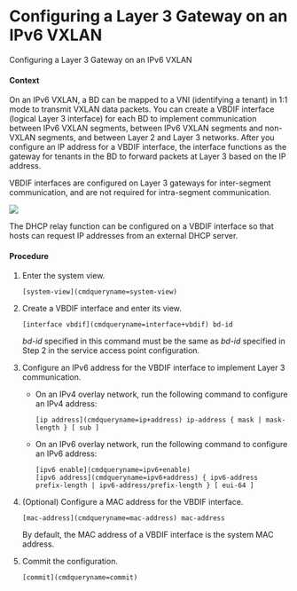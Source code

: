 Configuring a Layer 3 Gateway on an IPv6 VXLAN
==============================================

Configuring a Layer 3 Gateway on an IPv6 VXLAN

#### Context

On an IPv6 VXLAN, a BD can be mapped to a VNI (identifying a tenant) in 1:1 mode to transmit VXLAN data packets. You can create a VBDIF interface (logical Layer 3 interface) for each BD to implement communication between IPv6 VXLAN segments, between IPv6 VXLAN segments and non-VXLAN segments, and between Layer 2 and Layer 3 networks. After you configure an IP address for a VBDIF interface, the interface functions as the gateway for tenants in the BD to forward packets at Layer 3 based on the IP address.

VBDIF interfaces are configured on Layer 3 gateways for inter-segment communication, and are not required for intra-segment communication.

![](../public_sys-resources/note_3.0-en-us.png) 

The DHCP relay function can be configured on a VBDIF interface so that hosts can request IP addresses from an external DHCP server.



#### Procedure

1. Enter the system view.
   
   
   ```
   [system-view](cmdqueryname=system-view)
   ```
2. Create a VBDIF interface and enter its view.
   
   
   ```
   [interface vbdif](cmdqueryname=interface+vbdif) bd-id
   ```
   
   *bd-id* specified in this command must be the same as *bd-id* specified in Step 2 in the service access point configuration.
3. Configure an IPv6 address for the VBDIF interface to implement Layer 3 communication.
   * On an IPv4 overlay network, run the following command to configure an IPv4 address:
     ```
     [ip address](cmdqueryname=ip+address) ip-address { mask | mask-length } [ sub ]
     ```
   * On an IPv6 overlay network, run the following command to configure an IPv6 address:
     ```
     [ipv6 enable](cmdqueryname=ipv6+enable)
     [ipv6 address](cmdqueryname=ipv6+address) { ipv6-address prefix-length | ipv6-address/prefix-length } [ eui-64 ]
     ```
4. (Optional) Configure a MAC address for the VBDIF interface.
   
   
   ```
   [mac-address](cmdqueryname=mac-address) mac-address
   ```
   
   By default, the MAC address of a VBDIF interface is the system MAC address.
5. Commit the configuration.
   
   
   ```
   [commit](cmdqueryname=commit)
   ```
